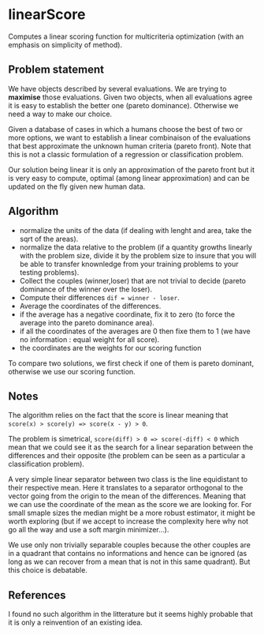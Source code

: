 # linearScore

Computes a linear scoring function for multicriteria optimization (with an emphasis on simplicity of method).

## Problem statement

We have objects described by several evaluations.
We are trying to **maximise** those evaluations.
Given two objects, when all evaluations agree it is easy to establish the better one (pareto dominance).
Otherwise we need a way to make our choice.  

Given a database of cases in which a humans choose the best of two or more options, we want to establish a linear combinaison of the evaluations that best approximate the unknown human criteria (pareto front).
Note that this is not a classic formulation of a regression or classification problem.  

Our solution being linear it is only an approximation of the pareto front but it is very easy to compute, optimal (among linear approximation) and can be updated on the fly given new human data.

## Algorithm

- normalize the units of the data (if dealing with lenght and area, take the sqrt of the areas).
- normalize the data relative to the problem (if a quantity growths linearly with the problem size, divide it by the problem size to insure that you will be able to transfer knownledge from your training problems to your testing problems).
- Collect the couples (winner,loser) that are not trivial to decide (pareto dominance of the winner over the loser).
- Compute their differences `dif = winner - loser`.
- Average the coordinates of the differences.
- if the average has a negative coordinate, fix it to zero (to force the average into the pareto dominance area).
- if all the coordinates of the averages are 0 then fixe them to 1 (we have no information : equal weight for all score).
- the coordinates are the weights for our scoring function

To compare two solutions, we first check if one of them is pareto dominant, otherwise we use our scoring function.

## Notes

The algorithm relies on the fact that the score is linear meaning that `score(x) > score(y) => score(x - y) > 0`.  

The problem is simetrical, `score(diff) > 0 => score(-diff) < 0` which mean that we could see it as the search for a linear separation between the differences and their opposite (the problem can be seen as a particular a classification problem).  

A very simple linear separator between two class is the line equidistant to their respective mean.
Here it translates to a separator orthogonal to the vector going from the origin to the mean of the differences.
Meaning that we can use the coordinate of the mean as the score we are looking for.
For small smaple sizes the median might be a more robust estimator, it might be worth exploring (but if we accept to increase the complexity here why not go all the way and use a soft margin minimizer...).  

We use only non trivially separable couples because the other couples are in a quadrant that contains no informations and hence can be ignored (as long as we can recover from a mean that is not in this same quadrant).
But this choice is debatable.

## References

I found no such algorithm in the litterature but it seems highly probable that it is only a reinvention of an existing idea.